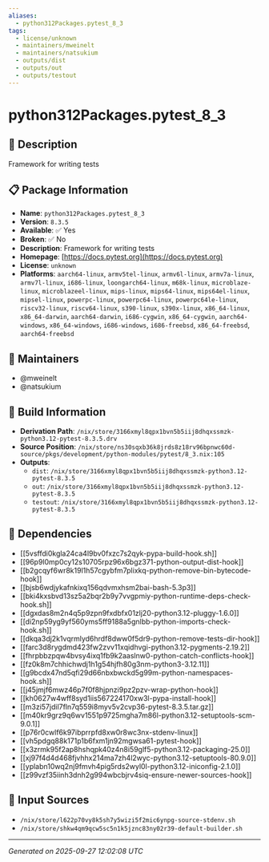 ```yaml
---
aliases:
  - python312Packages.pytest_8_3
tags:
  - license/unknown
  - maintainers/mweinelt
  - maintainers/natsukium
  - outputs/dist
  - outputs/out
  - outputs/testout
---
```


# python312Packages.pytest_8_3

## 📝 Description

Framework for writing tests

## 📋 Package Information

- **Name**: `python312Packages.pytest_8_3`
- **Version**: `8.3.5`
- **Available**: ✅ Yes
- **Broken**: ✅ No
- **Description**: Framework for writing tests
- **Homepage**: [https://docs.pytest.org](https://docs.pytest.org)
- **License**: `unknown`
- **Platforms**: `aarch64-linux`, `armv5tel-linux`, `armv6l-linux`, `armv7a-linux`, `armv7l-linux`, `i686-linux`, `loongarch64-linux`, `m68k-linux`, `microblaze-linux`, `microblazeel-linux`, `mips-linux`, `mips64-linux`, `mips64el-linux`, `mipsel-linux`, `powerpc-linux`, `powerpc64-linux`, `powerpc64le-linux`, `riscv32-linux`, `riscv64-linux`, `s390-linux`, `s390x-linux`, `x86_64-linux`, `x86_64-darwin`, `aarch64-darwin`, `i686-cygwin`, `x86_64-cygwin`, `aarch64-windows`, `x86_64-windows`, `i686-windows`, `i686-freebsd`, `x86_64-freebsd`, `aarch64-freebsd`
## 👥 Maintainers

- @mweinelt
- @natsukium


## 🔧 Build Information

- **Derivation Path**: `/nix/store/3166xmyl8qpx1bvn5b5iij8dhqxssmzk-python3.12-pytest-8.3.5.drv`
- **Source Position**: `/nix/store/ns30sqxb36k8jrds8z18rv96bpnwc60d-source/pkgs/development/python-modules/pytest/8_3.nix:105`
- **Outputs**:
  - `dist`:  `/nix/store/3166xmyl8qpx1bvn5b5iij8dhqxssmzk-python3.12-pytest-8.3.5`
  - `out`:  `/nix/store/3166xmyl8qpx1bvn5b5iij8dhqxssmzk-python3.12-pytest-8.3.5`
  - `testout`:  `/nix/store/3166xmyl8qpx1bvn5b5iij8dhqxssmzk-python3.12-pytest-8.3.5`

## 🔗 Dependencies

- [[5vsffdi0kgla24ca4l9bv0fxzc7s2qyk-pypa-build-hook.sh]]
- [[96p9l0mp0cy12s10705rpz96x6bgz371-python-output-dist-hook]]
- [[b2gcqyf6wr8k19l1h57cgybfm7plixkq-python-remove-bin-bytecode-hook]]
- [[bjsb6wdjykafnkixq156qdvmxhsm2bai-bash-5.3p3]]
- [[bki4kxsbvd13sz5a2bqr2b9y7vvgpmiy-python-runtime-deps-check-hook.sh]]
- [[dgxdas8m2n4q5p9zpn9fxdbfx01zlj20-python3.12-pluggy-1.6.0]]
- [[di2np59yg9yf560yms5ff9188a5gnlbb-python-imports-check-hook.sh]]
- [[dkqa3dj2k1vqrmlyd6hrdf8dww0f5dr9-python-remove-tests-dir-hook]]
- [[farc3d8rygdmd423fw2zvv11xqidhvgi-python3.12-pygments-2.19.2]]
- [[fhrpbbzpqw4bvsy4ixq1fb9k2aaslnw0-python-catch-conflicts-hook]]
- [[fz0k8m7chhichwdj1h1g54hjfh80g3nm-python3-3.12.11]]
- [[g9bcdx47nd5qfi29d66nbxbwckd5g99m-python-namespaces-hook.sh]]
- [[j45jmjf6mwz46p7f0f8hjpnzi9pz2pzv-wrap-python-hook]]
- [[kh0627w4wff8syd1iis567224170xw3l-pypa-install-hook]]
- [[m3zi57jdil7fln7q559i8myv5v2cvp36-pytest-8.3.5.tar.gz]]
- [[m40kr9grz9q6wv1551p9725mgha7m86l-python3.12-setuptools-scm-9.0.1]]
- [[p76r0cwlf6k97ibprrpfd8xw0r8wc3nx-stdenv-linux]]
- [[vh5pdgq88k171p1b6fxm1jn92mgwsa61-pytest-hook]]
- [[x3zrmk95f2ap8hshqpk40z4n8i59glf5-python3.12-packaging-25.0]]
- [[xj97f4d4d468fjvhhx214ma7zh4l2wyc-python3.12-setuptools-80.9.0]]
- [[yplabn10wq2nj9fmvh4pig5rds2wyl0l-python3.12-iniconfig-2.1.0]]
- [[z99vzf35iinh3dnh2g994wbcbjrv4siq-ensure-newer-sources-hook]]

## 📁 Input Sources

- `/nix/store/l622p70vy8k5sh7y5wizi5f2mic6ynpg-source-stdenv.sh`
- `/nix/store/shkw4qm9qcw5sc5n1k5jznc83ny02r39-default-builder.sh`

---
*Generated on 2025-09-27 12:02:08 UTC*
